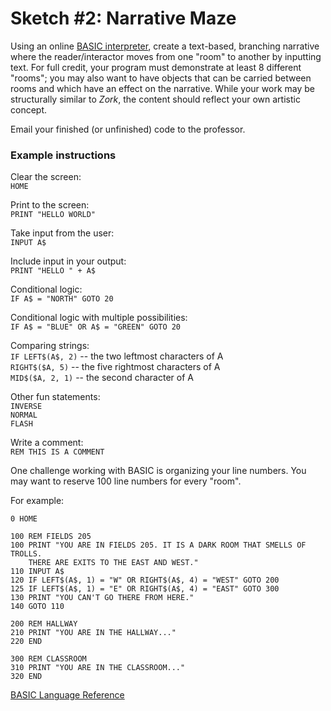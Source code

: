 # Sketch #2: Narrative Maze

Using an online [BASIC interpreter](https://www.calormen.com/jsbasic/), create a text-based, branching narrative where the reader/interactor moves from one "room" to another by inputting text. For full credit, your program must demonstrate at least 8 different "rooms"; you may also want to have objects that can be carried between rooms and which have an effect on the narrative. While your work may be structurally similar to _Zork_, the content should reflect your own artistic concept.

Email your finished (or unfinished) code to the professor.

### Example instructions

Clear the screen:  
`HOME`  

Print to the screen:  
`PRINT "HELLO WORLD"`  

Take input from the user:  
`INPUT A$`  

Include input in your output:  
`PRINT "HELLO " + A$`  

Conditional logic:  
`IF A$ = "NORTH" GOTO 20`  

Conditional logic with multiple possibilities:  
`IF A$ = "BLUE" OR A$ = "GREEN" GOTO 20`

Comparing strings:  
`IF LEFT$(A$, 2)` -- the two leftmost characters of A  
`RIGHT$($A, 5)` -- the five rightmost characters of A  
`MID$($A, 2, 1)` -- the second character of A  

Other fun statements:  
`INVERSE`  
`NORMAL`  
`FLASH`  

Write a comment:  
`REM THIS IS A COMMENT`


One challenge working with BASIC is organizing your line numbers. You may want to reserve 100 line numbers for every "room". 

For example:
```
0 HOME

100 REM FIELDS 205
100 PRINT "YOU ARE IN FIELDS 205. IT IS A DARK ROOM THAT SMELLS OF TROLLS. 
    THERE ARE EXITS TO THE EAST AND WEST."
110 INPUT A$
120 IF LEFT$(A$, 1) = "W" OR RIGHT$(A$, 4) = "WEST" GOTO 200
125 IF LEFT$(A$, 1) = "E" OR RIGHT$(A$, 4) = "EAST" GOTO 300
130 PRINT "YOU CAN'T GO THERE FROM HERE."
140 GOTO 110

200 REM HALLWAY
210 PRINT "YOU ARE IN THE HALLWAY..."
220 END

300 REM CLASSROOM
310 PRINT "YOU ARE IN THE CLASSROOM..."
320 END
```


[BASIC Language Reference](https://www.apple.asimov.net/documentation/programming/basic/Applesoft%20BASIC%20Quick%20Reference%20Guide.pdf)



